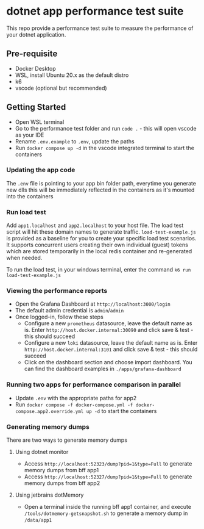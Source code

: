 # dotnet app performance test suite
This repo provide a performance test suite to measure the performance of your dotnet application.

## Pre-requisite
* Docker Desktop
* WSL, install Ubuntu 20.x as the default distro
* k6
* vscode (optional but recommended)

## Getting Started
* Open WSL terminal
* Go to the performance test folder and run `code .` - this will open vscode as your IDE
* Rename `.env.example` to `.env`, update the paths
* Run `docker compose up -d` in the vscode integrated terminal to start the containers

### Updating the app code
The `.env` file is pointing to your app bin folder path, everytime you generate new dlls this will be immediately reflected in the containers as it's mounted into the containers

### Run load test
Add `app1.localhost` and `app2.localhost` to your host file. The load test script will hit these domain names to generate traffic.
`load-test-example.js` is provided as a baseline for you to create your specific load test scenarios. It supports concurrent users creating their own individual (guest) tokens which are stored temporarily in the local redis container and re-generated when needed.

To run the load test, in your windows terminal, enter the command `k6 run load-test-example.js`

### Viewing the performance reports
* Open the Grafana Dashboard at `http://localhost:3000/login`
* The default admin credential is `admin`/`admin`
* Once logged-in, follow these steps
    * Configure a new `prometheus` datasource, leave the default name as is. Enter `http://host.docker.internal:30090` and click save & test - this should succeed
    * Configure a new `loki` datasource, leave the default name as is. Enter `http://host.docker.internal:3101` and click save & test - this should succeed
    * Click on the dashboard section and choose import dashboard. You can find the dashboard examples in `./apps/grafana-dashboard`

### Running two apps for performance comparison in parallel
* Update `.env` with the appropriate paths for app2
* Run `docker compose -f docker-compose.yml -f docker-compose.app2.override.yml up -d` to start the containers

### Generating memory dumps
There are two ways to generate memory dumps

1. Using dotnet monitor
    * Access `http://localhost:52323/dump?pid=1&type=Full` to generate memory dumps from bff app1
    * Access `http://localhost:52327/dump?pid=1&type=Full` to generate memory dumps from bff app2

2. Using jetbrains dotMemory
    * Open a terminal inside the running bff app1 container, and execute `/tools/dotmemory-getsnapshot.sh` to generate a memory dump in `/data/app1`